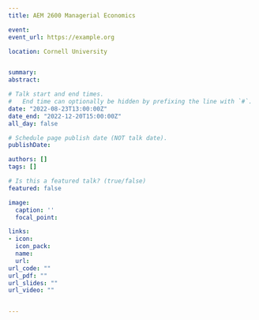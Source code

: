 ```yaml
---
title: AEM 2600 Managerial Economics

event: 
event_url: https://example.org

location: Cornell University


summary:
abstract: 

# Talk start and end times.
#   End time can optionally be hidden by prefixing the line with `#`.
date: "2022-08-23T13:00:00Z"
date_end: "2022-12-20T15:00:00Z"
all_day: false

# Schedule page publish date (NOT talk date).
publishDate: 

authors: []
tags: []

# Is this a featured talk? (true/false)
featured: false

image:
  caption: ''
  focal_point: 

links:
- icon: 
  icon_pack: 
  name: 
  url: 
url_code: ""
url_pdf: ""
url_slides: ""
url_video: ""


---
```

